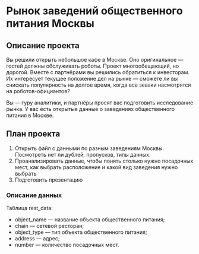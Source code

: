 # Рынок заведений общественного питания Москвы

## Описание проекта

Вы решили открыть небольшое кафе в Москве. Оно оригинальное — гостей должны обслуживать роботы. Проект многообещающий, но дорогой. Вместе с партнёрами вы решились обратиться к инвесторам. Их интересует текущее положение дел на рынке — сможете ли вы снискать популярность на долгое время, когда все зеваки насмотрятся на роботов-официантов?

Вы — гуру аналитики, и партнёры просят вас подготовить исследование рынка. У вас есть открытые данные о заведениях общественного питания в Москве.

## План проекта

1. Открыть файл с данными по разным заведениям Москвы. Посмотреть нет ли дублей, пропусков, типы данных.
2. Проанализировать данные, чтобы понять столько нужно посадочных мест, как выбрать расположение и какой вид заведения нужно выбрать
3. Подготовить презентацию

### Описание данных

Таблица rest_data:
- object_name — название объекта общественного питания;
- chain — сетевой ресторан;
- object_type — тип объекта общественного питания;
- address — адрес;
- number — количество посадочных мест.
